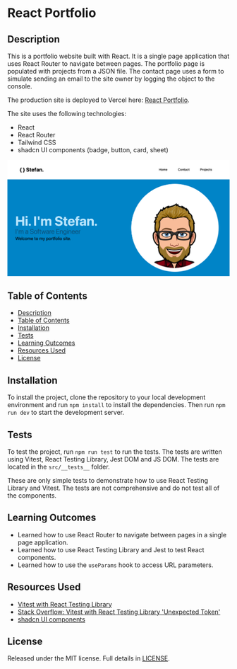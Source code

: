 # React Portfolio

## Description

This is a portfolio website built with React. It is a single page application that uses React Router to navigate between pages. The portfolio page is populated with projects from a JSON file. The contact page uses a form to simulate sending an email to the site owner by logging the object to the console.

The production site is deployed to Vercel here: [React Portfolio](https://react-portfolio-five-psi.vercel.app/).

The site uses the following technologies:

- React
- React Router
- Tailwind CSS
- shadcn UI components (badge, button, card, sheet)

![Screenshot of deployed webpage](./deployed_app.png)

## Table of Contents

- [Description](#description)
- [Table of Contents](#table-of-contents)
- [Installation](#installation)
- [Tests](#tests)
- [Learning Outcomes](#learning-outcomes)
- [Resources Used](#resources-used)
- [License](#license)

## Installation

To install the project, clone the repository to your local development environment and run `npm install` to install the dependencies. Then run `npm run dev` to start the development server.

## Tests

To test the project, run `npm run test` to run the tests. The tests are written using Vitest, React Testing Library, Jest DOM and JS DOM. The tests are located in the `src/__tests__` folder.

These are only simple tests to demonstrate how to use React Testing Library and Vitest. The tests are not comprehensive and do not test all of the components.

## Learning Outcomes

- Learned how to use React Router to navigate between pages in a single page application.
- Learned how to use React Testing Library and Jest to test React components.
- Learned how to use the `useParams` hook to access URL parameters.

## Resources Used

- [Vitest with React Testing Library](https://www.robinwieruch.de/vitest-react-testing-library/)
- [Stack Overflow: Vitest with React Testing Library 'Unexpected Token'](https://stackoverflow.com/questions/74970340/vitest-with-react-testing-library-unexpected-token)
- [shadcn UI components](https://ui.shadcn.com/)

## License

Released under the MIT license. Full details in [LICENSE](./LICENSE).
